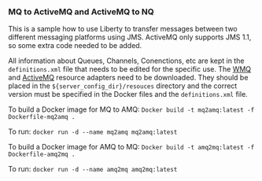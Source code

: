 ### MQ to ActiveMQ and ActiveMQ to NQ ###

This is a sample how to use Liberty to transfer messages between two different messaging platforms using JMS.  ActiveMQ only supports JMS 1.1, so some extra code needed to be added.

All information about Queues, Channels, Conenctions, etc are kept in the `definitions.xml` file that needs to be edited for the specific use.  The [WMQ](https://www.ibm.com/support/fixcentral/swg/selectFixes?parent=ibm%7EWebSphere&product=ibm/WebSphere/WebSphere+MQ&release=9.2.2&platform=All&function=all) and [ActiveMQ](https://search.maven.org/search?q=a:activemq-rar) resource adapters need to be downloaded.  They should be placed in the `${server_config_dir}/resouces` directory and the correct version must be specified in the Docker files and the `definitions.xml` file.

To build a Docker image for MQ to AMQ:
`Docker build -t mq2amq:latest -f Dockerfile-mq2amq .`

To run:
`docker run -d --name mq2amq mq2amq:latest`

To build a Docker image for AMQ to MQ:
`Docker build -t amq2mq:latest -f Dockerfile-amq2mq .`

To run:
`docker run -d --name amq2mq amq2mq:latest`
